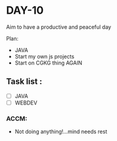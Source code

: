 # DAY-10
Aim to have a productive and peaceful day
<br>

Plan: 
 - JAVA
 - Start my own js projects
 - Start on CGKG thing AGAIN

## Task list :
- [ ] JAVA 
- [ ] WEBDEV 

### ACCM: 
-  Not doing anything!...mind needs rest